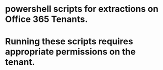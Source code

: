 # powershell scripts for extractions on Office 365 Tenants.
# Running these scripts requires appropriate permissions on the tenant.
